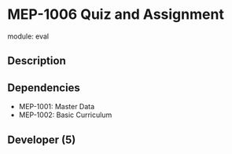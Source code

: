# MEP-1006 Quiz and Assignment

module: eval

## Description

## Dependencies
- MEP-1001: Master Data
- MEP-1002: Basic Curriculum

## Developer (5)
